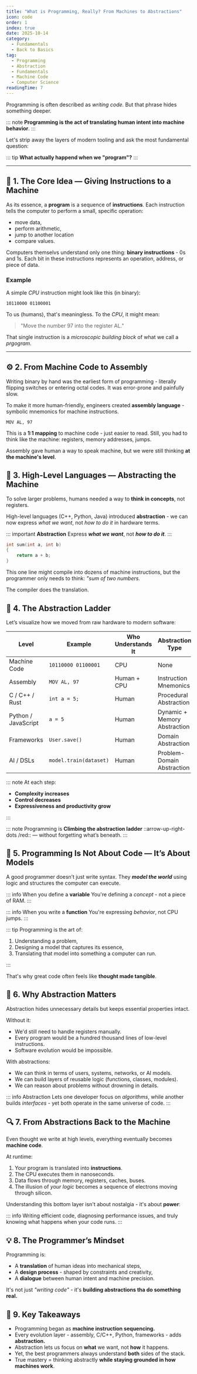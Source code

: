 ```yaml
---
title: "What is Programming, Really? From Machines to Abstractions"
icon: code
order: 1
index: true
date: 2025-10-14
category:
  - Fundamentals
  - Back to Basics
tag:
  - Programming
  - Abstraction
  - Fundamentals
  - Machine Code
  - Computer Science
readingTime: 7
---
```


Programming is often described as *writing code.*
But that phrase hides something deeper.

::: note **Programming is the act of translating human intent into machine behavior**.
:::

Let's strip away the layers of modern tooling and ask the most fundamental question:

::: tip **What actually happend when we "program"?**
:::

---

## 🧠 1. The Core Idea — Giving Instructions to a Machine

As its essence, a **program** is a sequence of **instructions**.
Each instruction tells the computer to perform a small, specific operation:

- move data,
- perform arithmetic,
- jump to another location
- compare values.

Computers themselvs understand only one thing: **binary instructions** - 0s and 1s.
Each bit in these instructions represents an operation, address, or piece of data.

### Example

A simple *CPU* instruction might look like this (in binary):

```
10110000 01100001
```

To us (humans), that's meaningless.
To the *CPU*, it might mean:

> "Move the number 97 into the register AL."

That single instruction is a *microscopic building block* of what we call a *prgogram*.

---

## ⚙️ 2. From Machine Code to Assembly

Writing binary by hand was the earliest form of programming - literally flipping switches or entering octal codes.
It was error-prone and painfully slow.

To make it more human-friendly, engineers created **assembly language** - symbolic mnemonics for machine instructions.

```asd
MOV AL, 97
```

This is a **1:1 mapping** to machine code - just easier to read.
Still, you had to think like the machine: registers, memory addresses, jumps.

Assembly gave human a way to speak machine, but we were still thinking **at the machine's level**.

## 🧩 3. High-Level Languages — Abstracting the Machine

To solve larger problems, humans needed a way to **think in concepts**, not registers.

High-level languages (C++, Python, Java) introduced **abstraction** - we can now express *what we want*, not *how to do it* in hardware terms.

::: important **Abstraction**
Express ***what we want***, not ***how to do it***.
:::

```cpp
int sum(int a, int b)
{
    return a + b;
}
```

This one line might compile into dozens of machine instructions, but the programmer only needs to think: *"sum of two numbers.*

The compiler does the translation.

## 🧰 4. The Abstraction Ladder

Let’s visualize how we moved from raw hardware to modern software:

| Level               | Example                | Who Understands It | Abstraction Type             |
| ------------------- | ---------------------- | ------------------ | ---------------------------- |
| Machine Code        | `10110000 01100001`    | CPU                | None                         |
| Assembly            | `MOV AL, 97`           | Human + CPU        | Instruction Mnemonics        |
| C / C++ / Rust      | `int a = 5;`           | Human              | Procedural Abstraction       |
| Python / JavaScript | `a = 5`                | Human              | Dynamic + Memory Abstraction |
| Frameworks          | `User.save()`          | Human              | Domain Abstraction           |
| AI / DSLs           | `model.train(dataset)` | Human              | Problem-Domain Abstraction   |

::: note At each step:

- **Complexity increases**
- **Control decreases**
- **Expressiveness and productivity grow**

:::

::: note Programming is
**Climbing the abstraction ladder** ::arrow-up-right-dots /red:: — without forgetting what’s beneath.
:::

## 🧮 5. Programming Is Not About Code — It’s About Models

A good programmer doesn’t just write syntax.
They ***model the world*** using logic and structures the computer can execute.

::: info When you define a **variable**
You're defining a *concept* - not a piece of RAM.
:::

::: info When you write a **function**
You're expressing *behavior*, not CPU jumps.
:::

::: tip Programming is the art of:

1. Understanding a problem,
2. Designing a model that captures its essence,
3. Translating that model into something a computer can run.

:::

That's why great code often feels like **thought made tangible**.

## 🧩 6. Why Abstraction Matters

Abstraction hides unnecessary details but keeps essential properties intact.

Without it:

- We'd still need to handle registers manually.
- Every program would be a hundred thousand lines of low-level instructions.
- Software evolution would be impossible.

With abstractions:

- We can think in terms of users, systems, networks, or AI models.
- We can build layers of reusable logic (functions, classes, modules).
- We can reason about problems without drowning in details.

::: info Abstraction
Lets one developer focus on *algorithms*, while another builds *interfaces* - yet both operate in the same universe of code.
:::

## 🔍 7. From Abstractions Back to the Machine

Even thought we write at high levels, everything eventually becomes **machine code**.

At runtime:

1. Your program is translated into **instructions**.
2. The CPU executes them in nanoseconds.
3. Data flows through memory, registers, caches, buses.
4. The illusion of *your logic* becomes a sequence of electrons moving through silicon.

Understanding this bottom layer isn't about nostalgia - it's about **power**:

::: info Writing efficient code, diagnosing performance issues, and truly knowing what happens when your code runs.
:::

## 💡 8. The Programmer’s Mindset

Programming is:

- A **translation** of human ideas into mechanical steps,
- A **design process** - shaped by constraints and creativity,
- A **dialogue** between human intent and machine precision.

It's not just *"writing code"* - it's **building abstractions tha do something real.**

## 🧭 9. Key Takeaways

- Programming began as **machine instruction sequencing.**
- Every evolution layer - assembly, C/C++, Python, frameworks - adds **abstraction.**
- Abstraction lets us focus on **what** we want, not **how** it happens.
- Yet, the best programmers always understand **both** sides of the stack.
- True mastery = thinking abstractly **while staying grounded in how machines work**.